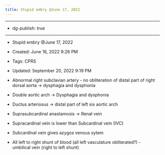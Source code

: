 ```yaml
---
title: Stupid embry @June 17, 2022
---
```


- --

- dg-publish: true

- --

- Stupid embry @June 17, 2022

- Created: June 16, 2022 9:26 PM

- Tags: CPRS

- Updated: September 20, 2022 9:19 PM

- Abnormal right subclavian artery - no obliteration of distal part of right dorsal aorta -> dysphagia and dysphonia

- Double aortic arch -> Dysphagia and dysphonia

- Ductus arteriosus -> distal part of left six aortic arch

- Suprasubcardinal anastamosis → Renal vein

- Supracardinal vein is lower than  Subcardinal vein (IVC)

- Subcardinal vein gives azygos venous sytem

- All left to right shunt of blood (all left vasculature obliterated?) - umbilical vein (right to left shunt)

